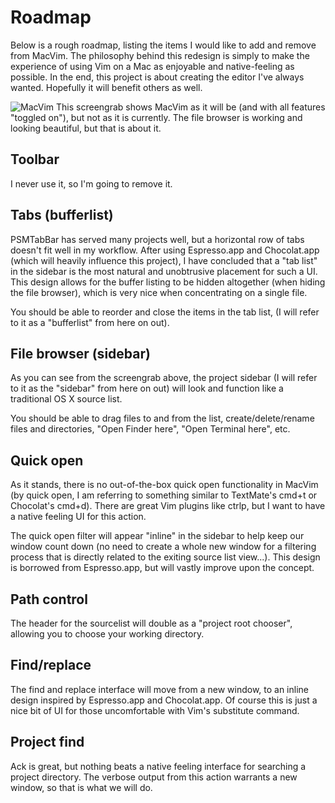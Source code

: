# Roadmap
Below is a rough roadmap, listing the items I would like to add and remove from
MacVim. The philosophy behind this redesign is simply to make the experience of
using Vim on a Mac as enjoyable and native-feeling as possible. In the end, this
project is about creating the editor I've always wanted. Hopefully it will
benefit others as well.

![MacVim](https://dl.dropbox.com/u/3684640/macvim.png)
This screengrab shows MacVim as it will be (and with all features "toggled on"),
but not as it is currently. The file browser is working and looking beautiful,
but that is about it.

## Toolbar
I never use it, so I'm going to remove it.

## Tabs (bufferlist)
PSMTabBar has served many projects well, but a horizontal row of tabs doesn't
fit well in my workflow. After using Espresso.app and Chocolat.app (which will
heavily influence this project), I have concluded that a "tab list" in the
sidebar is the most natural and unobtrusive placement for such a UI. This design
allows for the buffer listing to be hidden altogether (when hiding the file
browser), which is very nice when concentrating on a single file.

You should be able to reorder and close the items in the tab list, (I will refer
to it as a "bufferlist" from here on out).

## File browser (sidebar)
As you can see from the screengrab above, the project sidebar (I will refer to
it as the "sidebar" from here on out) will look and function like a traditional
OS X source list.

You should be able to drag files to and from the list, create/delete/rename
files and directories, "Open Finder here", "Open Terminal here", etc.

## Quick open
As it stands, there is no out-of-the-box quick open functionality in MacVim (by
quick open, I am referring to something similar to TextMate's cmd+t or
Chocolat's cmd+d). There are great Vim plugins like ctrlp, but I want to have a
native feeling UI for this action.

The quick open filter will appear "inline" in the sidebar to help keep our
window count down (no need to create a whole new window for a filtering process
that is directly related to the exiting source list view...). This design is
borrowed from Espresso.app, but will vastly improve upon the concept.

## Path control
The header for the sourcelist will double as a "project root chooser", allowing
you to choose your working directory.

## Find/replace
The find and replace interface will move from a new window, to an inline design
inspired by Espresso.app and Chocolat.app. Of course this is just a nice bit of
UI for those uncomfortable with Vim's substitute command.

## Project find
Ack is great, but nothing beats a native feeling interface for searching a
project directory. The verbose output from this action warrants a new window,
so that is what we will do.
